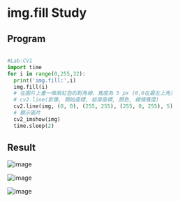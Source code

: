 # img.fill Study

## Program

````python

#Lab:CV1
import time
for i in range(0,255,32):
  print('img.fill:',i)
  img.fill(i)
  # 在圖片上畫一條紫紅色的對角線，寬度為 5 px (0,0在最左上角)
  # cv2.line(影像, 開始座標, 結束座標, 顏色, 線條寬度)
  cv2.line(img, (0, 0), (255, 255), (255, 0, 255), 5)
  # 顯示圖片
  cv2_imshow(img)
  time.sleep(2)

````

## Result

![image](https://user-images.githubusercontent.com/89304181/139642215-7cce43fc-8809-4347-9f03-523058ae4468.png)

![image](https://user-images.githubusercontent.com/89304181/139642243-ace6176f-5526-45d4-8cf3-447fcdb1425e.png)

![image](https://user-images.githubusercontent.com/89304181/139642263-f2755ff3-7ce1-45c4-9f33-7a66441f0965.png)
